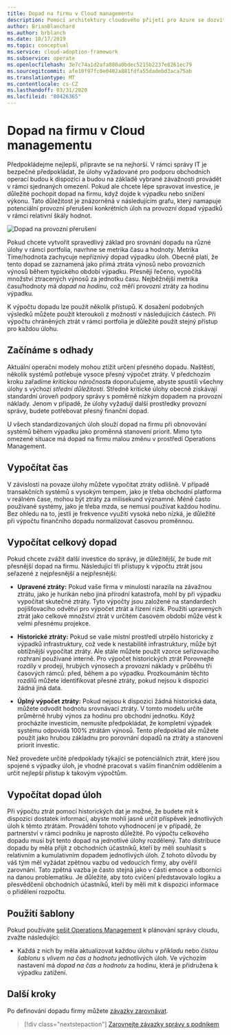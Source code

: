 ```yaml
---
title: Dopad na firmu v Cloud managementu
description: Pomocí architektury cloudového přijetí pro Azure se dozvíte, jak určit a pochopit dopad, který může mít výpadky nebo snížení výkonu ve vaší firmě.
author: BrianBlanchard
ms.author: brblanch
ms.date: 10/17/2019
ms.topic: conceptual
ms.service: cloud-adoption-framework
ms.subservice: operate
ms.openlocfilehash: 3e7c74a1d2afa880a0bdec5215b2237e8261ec79
ms.sourcegitcommit: afe10f97fc0e0402a881fdfa55dadebd3aca75ab
ms.translationtype: MT
ms.contentlocale: cs-CZ
ms.lasthandoff: 03/31/2020
ms.locfileid: "80426365"
---
```

# <a name="business-impact-in-cloud-management"></a>Dopad na firmu v Cloud managementu

Předpokládejme nejlepší, připravte se na nejhorší. V rámci správy IT je bezpečné předpokládat, že úlohy vyžadované pro podporu obchodních operací budou k dispozici a budou na základě vybrané závažnosti provádět v rámci sjednaných omezení. Pokud ale chcete lépe spravovat investice, je důležité pochopit dopad na firmu, když dojde k výpadku nebo snížení výkonu. Tato důležitost je znázorněná v následujícím grafu, který namapuje potenciální provozní přerušení konkrétních úloh na provozní dopad výpadků v rámci relativní škály hodnot.

![Dopad na provozní přerušení](../../_images/manage/time-value-impact.png)

Pokud chcete vytvořit spravedlivý základ pro srovnání dopadu na různé úlohy v rámci portfolia, navrhne se metrika času a hodnoty. Metrika Time/hodnota zachycuje nepříznivý dopad výpadku úloh. Obecně platí, že tento dopad se zaznamená jako přímá ztráta výnosů nebo provozních výnosů během typického období výpadku. Přesněji řečeno, vypočítá množství ztracených výnosů za jednotku času. Nejběžnější metrika času/hodnoty má *dopad na hodinu*, což měří provozní ztráty za hodinu výpadku.

K výpočtu dopadu lze použít několik přístupů. K dosažení podobných výsledků můžete použít kteroukoli z možností v následujících částech. Při výpočtu chráněných ztrát v rámci portfolia je důležité použít stejný přístup pro každou úlohu.

## <a name="start-with-estimates"></a>Začínáme s odhady

Aktuální operační modely mohou ztížit určení přesného dopadu. Naštěstí, několik systémů potřebuje vysoce přesný výpočet ztráty. V předchozím kroku zařadíme *kritickou náročnost*a doporučujeme, abyste spustili všechny úlohy s výchozí *střední důležitostí*. Středně kritické úlohy obecně získávají standardní úroveň podpory správy s poměrně nízkým dopadem na provozní náklady. Jenom v případě, že úlohy vyžadují další prostředky provozní správy, budete potřebovat přesný finanční dopad.

U všech standardizovaných úloh slouží dopad na firmu při obnovování systémů během výpadku jako proměnná stanovení priorit. Mimo tyto omezené situace má dopad na firmu malou změnu v prostředí Operations Management.

## <a name="calculate-time"></a>Vypočítat čas

V závislosti na povaze úlohy můžete vypočítat ztráty odlišně. V případě transakčních systémů s vysokým tempem, jako je třeba obchodní platforma v reálném čase, mohou být ztráty za milisekund významné. Méně často používané systémy, jako je třeba mzda, se nemusí používat každou hodinu. Bez ohledu na to, jestli je frekvence využití vysoká nebo nízká, je důležité při výpočtu finančního dopadu normalizovat časovou proměnnou.

## <a name="calculate-total-impact"></a>Vypočítat celkový dopad

Pokud chcete zvážit další investice do správy, je důležitější, že bude mít přesnější dopad na firmu. Následující tři přístupy k výpočtu ztrát jsou seřazené z nejpřesnější a nejpřesnější:

- **Upravené ztráty:** Pokud vaše firma v minulosti narazila na závažnou ztrátu, jako je hurikán nebo jiná přírodní katastrofa, mohl by při výpadku vypočítat skutečné ztráty. Tyto výpočty jsou založené na standardech pojišťovacího odvětví pro výpočet ztrát a řízení rizik. Použití upravených ztrát jako celkové množství ztrát v určitém časovém období může vést k velmi přesnému projekce.

- **Historické ztráty:** Pokud se vaše místní prostředí utrpělo historicky z výpadků infrastruktury, což vede k nestabilitě infrastruktury, může být obtížnější vypočítat ztráty. Ale stále můžete použít vzorce seřizovacího rozhraní používané interně. Pro výpočet historických ztrát Porovnejte rozdíly v prodeji, hrubých výnosech a provozní náklady v průběhu tří časových rámců: před, během a po výpadku. Prozkoumáním těchto rozdílů můžete identifikovat přesné ztráty, pokud nejsou k dispozici žádná jiná data.

- **Úplný výpočet ztráty:** Pokud nejsou k dispozici žádná historická data, můžete odvodit hodnotu srovnávací ztráty. V tomto modelu určíte průměrně hrubý výnos za hodinu pro obchodní jednotku. Když procházíte investicím, nemusíte předpokládat, že kompletní výpadek systému odpovídá 100% ztrátám výnosů. Tento předpoklad ale můžete použít jako hrubou základnu pro porovnání dopadů na ztráty a stanovení priorit investic.

Než provedete určité předpoklady týkající se potenciálních ztrát, které jsou spojené s výpadky úloh, je vhodné pracovat s vaším finančním oddělením a určit nejlepší přístup k takovým výpočtům.

## <a name="calculate-workload-impact"></a>Vypočítat dopad úloh

Při výpočtu ztrát pomocí historických dat je možné, že budete mít k dispozici dostatek informací, abyste mohli jasně určit příspěvek jednotlivých úloh k těmto ztrátám. Provádění tohoto vyhodnocení je v případě, že partnerství v rámci podniku je naprosto důležité. Po výpočtu celkového dopadu musí být tento dopad na jednotlivé úlohy rozdělený. Tato distribuce dopadu by měla přijít z obchodních účastníků, kteří by měli souhlasit s relativním a kumulativním dopadem jednotlivých úloh. Z tohoto důvodu by váš tým měl vyžádat zpětnou vazbu od vedoucích firmy, aby ověřil zarovnání. Tato zpětná vazba je často stejná jako v části emoce a odborníci na danou problematiku. Je důležité, aby toto cvičení představovalo logiku a přesvědčeníi obchodních účastníků, kteří by měli mít k dispozici informace o přidělení rozpočtu.

## <a name="use-the-template"></a>Použití šablony

Pokud používáte [sešit Operations Management](https://raw.githubusercontent.com/microsoft/CloudAdoptionFramework/master/manage/opsmanagementworkbook.xlsx) k plánování správy cloudu, zvažte následující:

- Každá z nich by měla aktualizovat každou úlohu v *příkladu* nebo *čistou šablonu* s *vlivem na čas a hodnotu* jednotlivých úloh. Ve výchozím nastavení má *dopad na čas a hodnotu* za hodinu, která je přidružena k výpadku zatížení.

## <a name="next-steps"></a>Další kroky

Po definování dopadu firmy můžete [závazky zarovnávat](./commitment.md).

> [!div class="nextstepaction"]
> [Zarovnejte závazky správy s podnikem](./commitment.md)
